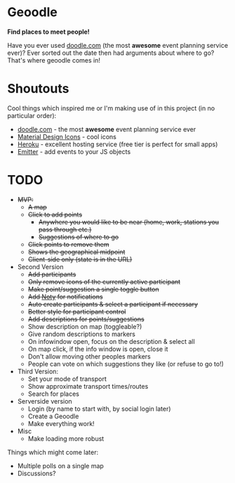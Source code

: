 # Geoodle

**Find places to meet people!**

Have you ever used [doodle.com](https://doodle.com) (the most **awesome** event planning service ever)? Ever sorted out the date then had arguments about where to go? That's where geoodle comes in!


# Shoutouts

Cool things which inspired me or I'm making use of in this project (in no particular order):
* [doodle.com](https://doodle.com) - the most **awesome** event planning service ever
* [Material Design Icons](https://material.io/icons/) - cool icons
* [Heroku](https://heroku.com) - excellent hosting service (free tier is perfect for small apps)
* [Emitter](https://github.com/component/emitter) - add events to your JS objects


# TODO

* ~~MVP:~~
  * ~~A map~~
  * ~~Click to add points~~
    * ~~Anywhere you would like to be near (home, work, stations you pass through etc.)~~
    * ~~Suggestions of where to go~~
  * ~~Click points to remove them~~
  * ~~Shows the geographical midpoint~~
  * ~~Client-side only (state is in the URL)~~
* Second Version
  * ~~Add participants~~
  * ~~Only remove icons of the currently active participant~~
  * ~~Make point/suggestion a single toggle button~~
  * ~~Add [Noty](http://ned.im/noty/) for notifications~~
  * ~~Auto create participants & select a participant if necessary~~
  * ~~Better style for participant control~~
  * ~~Add descriptions for points/suggestions~~
  * Show description on map (toggleable?)
  * Give random descriptions to markers
  * On infowindow open, focus on the description & select all
  * On map click, if the info window is open, close it
  * Don't allow moving other peoples markers
  * People can vote on which suggestions they like (or refuse to go to!)
* Third Version:
  * Set your mode of transport
  * Show approximate transport times/routes
  * Search for places
* Serverside version
  * Login (by name to start with, by social login later)
  * Create a Geoodle
  * Make everything work!
* Misc
  * Make loading more robust


Things which might come later:

* Multiple polls on a single map
* Discussions?
